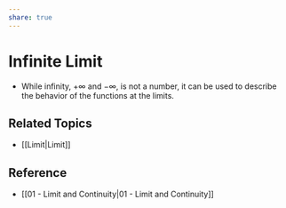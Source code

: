 ```yaml
---
share: true
---
```


# Infinite Limit

- While infinity, $+\infty$ and $-\infty$, is not a number, it can be used to describe the behavior of the functions at the limits.

## Related Topics

- [[Limit|Limit]]

## Reference

- [[01 - Limit and Continuity|01 - Limit and Continuity]]
